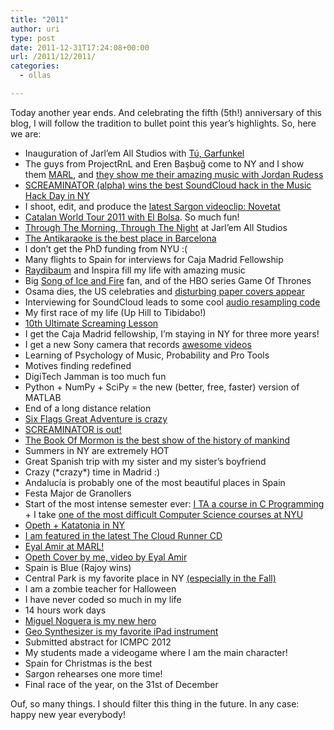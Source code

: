 ```yaml
---
title: "2011"
author: uri
type: post
date: 2011-12-31T17:24:08+00:00
url: /2011/12/2011/
categories:
  - ollas

---
```

Today another year ends. And celebrating the fifth (5th!) anniversary of this blog, I will follow the tradition to bullet point this year&#8217;s highlights. So, here we are:

  * Inauguration of Jarl&#8217;em All Studios with [Tú, Garfunkel][1]
  * The guys from ProjectRnL and Eren Başbuğ come to NY and I show them [MARL][2], and [they show me their amazing music with Jordan Rudess][3]
  * [SCREAMINATOR (alpha) wins the best SoundCloud hack in the Music Hack Day in NY][4]
  * I shoot, edit, and produce the [latest Sargon videoclip: Novetat][5]
  * [Catalan World Tour 2011 with El Bolsa][6]. So much fun!
  * [Through The Morning, Through The Night][7] at Jarl&#8217;em All Studios
  * [The Antikaraoke is the best place in Barcelona][8]
  * I don&#8217;t get the PhD funding from NYU :(  
  * Many flights to Spain for interviews for Caja Madrid Fellowship
  * [Raydibaum][9] and Inspira fill my life with amazing music
  * Big [Song of Ice and Fire][10] fan, and of the HBO series Game Of Thrones
  * Osama dies, the US celebraties and [disturbing paper covers appear][11]
  * Interviewing for SoundCloud leads to some cool [audio resampling code][12]
  * My first race of my life (Up Hill to Tibidabo!)
  * [10th Ultimate Screaming Lesson][13]
  * I get the Caja Madrid fellowship, I&#8217;m staying in NY for three more years!
  * I get a new Sony camera that records [awesome videos][14]
  * Learning of Psychology of Music, Probability and Pro Tools
  * Motives finding redefined
  * DigiTech Jamman is too much fun
  * Python + NumPy + SciPy = the new (better, free, faster) version of MATLAB
  * End of a long distance relation
  * [Six Flags Great Adventure is crazy][15]
  * [SCREAMINATOR is out!][16]
  * [The Book Of Mormon is the best show of the history of mankind][17]
  * Summers in NY are extremely HOT
  * Great Spanish trip with my sister and my sister&#8217;s boyfriend
  * Crazy (\*crazy\*) time in Madrid :)  
  * Andalucía is probably one of the most beautiful places in Spain
  * Festa Major de Granollers
  * Start of the most intense semester ever: [I TA a course in C Programming][18] + I take [one of the most difficult Computer Science courses at NYU][19]
  * [Opeth + Katatonia in NY][20]
  * [I am featured in the latest The Cloud Runner CD][21]
  * [Eyal Amir at MARL!][22]
  * [Opeth Cover by me, video by Eyal Amir][23]
  * Spain is Blue (Rajoy wins)
  * Central Park is my favorite place in NY [(especially in the Fall)][24]
  * I am a zombie teacher for Halloween
  * I have never coded so much in my life
  * 14 hours work days
  * [Miguel Noguera is my new hero][25]
  * [Geo Synthesizer is my favorite iPad instrument][26]
  * Submitted abstract for ICMPC 2012
  * My students made a videogame where I am the main character!
  * Spain for Christmas is the best
  * Sargon rehearses one more time!
  * Final race of the year, on the 31st of December

Ouf, so many things. I should filter this thing in the future. In any case: happy new year everybody!

 [1]: /2011/01/tu-garfunkel/
 [2]: http://marl.smusic.nyu.edu/
 [3]: /2011/01/project-rnl-jordan-rudess/
 [4]: /2011/02/screaminator/
 [5]: /2011/02/novetat-sargon-official-clip/
 [6]: /2011/03/catalan-world-tour-2011/
 [7]: /2011/03/second-track-at-jarlem-all-studios/
 [8]: /2011/03/back-to-the-antikaraoke/
 [9]: /2011/04/raydibaum/
 [10]: /2011/04/a-game-of-thrones/
 [11]: /2011/05/osama/
 [12]: /2011/05/audio-resampling-in-python/
 [13]: /2011/05/10th-ultimate-screaming-lesson/
 [14]: /2011/06/sony-dsc-wx9/
 [15]: /2011/07/six-flags-great-adventure/
 [16]: /2011/07/screaminator-on-the-appstore/
 [17]: /2011/07/the-book-of-mormon/
 [18]: http://www.nyu.edu/projects/farbood/2618/officehours.html
 [19]: http://www.cs.nyu.edu/courses/fall11/CSCI-GA.2965-001/
 [20]: /2011/09/opeth-katatonia-en-ny/
 [21]: /2011/10/new-song-haunter/
 [22]: /2011/10/eyal-amir-at-marl/
 [23]: /2011/10/benighted-cover/
 [24]: /2011/11/central-park/
 [25]: /2011/12/adorar-a-miguel-noguera/
 [26]: /2011/12/jamming-with-geosynth/